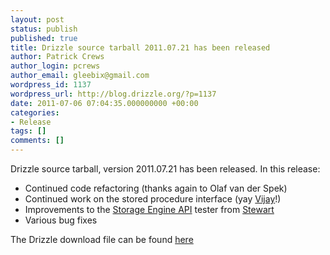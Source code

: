 ```yaml
---
layout: post
status: publish
published: true
title: Drizzle source tarball 2011.07.21 has been released
author: Patrick Crews
author_login: pcrews
author_email: gleebix@gmail.com
wordpress_id: 1137
wordpress_url: http://blog.drizzle.org/?p=1137
date: 2011-07-06 07:04:35.000000000 +00:00
categories:
- Release
tags: []
comments: []
---
```

Drizzle source tarball, version 2011.07.21 has been released.
In this release:
<ul>
	<li>Continued code refactoring (thanks again to Olaf van der Spek)</li>
	<li>Continued work on the stored procedure interface (yay <a href="http://vjsamuel.wordpress.com/">Vijay</a>!)</li>
	<li>Improvements to the <a href="http://www.flamingspork.com/blog/2010/11/29/a-more-complete-look-at-storage-engine-api/">Storage Engine API</a> tester from <a href="http://www.flamingspork.com/blog/">Stewart</a></li>
	<li>Various bug fixes</li>
</ul>
The Drizzle download file can be found <a href="https://launchpad.net/drizzle/fremont/2011-07-04">here</a>
